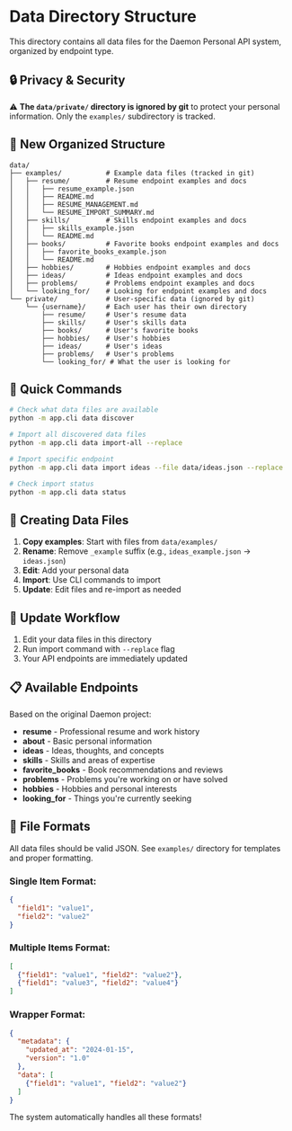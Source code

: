 # Data Directory Structure

This directory contains all data files for the Daemon Personal API system, organized by endpoint type.

## 🔒 **Privacy & Security**

⚠️ **The `data/private/` directory is ignored by git** to protect your personal information. Only the `examples/` subdirectory is tracked.

## 📂 **New Organized Structure**

```
data/
├── examples/           # Example data files (tracked in git)
│   ├── resume/         # Resume endpoint examples and docs
│   │   ├── resume_example.json
│   │   ├── README.md
│   │   ├── RESUME_MANAGEMENT.md
│   │   └── RESUME_IMPORT_SUMMARY.md
│   ├── skills/         # Skills endpoint examples and docs
│   │   ├── skills_example.json
│   │   └── README.md
│   ├── books/          # Favorite books endpoint examples and docs
│   │   ├── favorite_books_example.json
│   │   └── README.md
│   ├── hobbies/        # Hobbies endpoint examples and docs
│   ├── ideas/          # Ideas endpoint examples and docs
│   ├── problems/       # Problems endpoint examples and docs
│   └── looking_for/    # Looking for endpoint examples and docs
└── private/            # User-specific data (ignored by git)
    └── {username}/     # Each user has their own directory
        ├── resume/     # User's resume data
        ├── skills/     # User's skills data
        ├── books/      # User's favorite books
        ├── hobbies/    # User's hobbies
        ├── ideas/      # User's ideas
        ├── problems/   # User's problems
        └── looking_for/ # What the user is looking for
```

## 🚀 **Quick Commands**

```bash
# Check what data files are available
python -m app.cli data discover

# Import all discovered data files
python -m app.cli data import-all --replace

# Import specific endpoint
python -m app.cli data import ideas --file data/ideas.json --replace

# Check import status
python -m app.cli data status
```

## 📝 **Creating Data Files**

1. **Copy examples**: Start with files from `data/examples/`
2. **Rename**: Remove `_example` suffix (e.g., `ideas_example.json` → `ideas.json`)
3. **Edit**: Add your personal data
4. **Import**: Use CLI commands to import
5. **Update**: Edit files and re-import as needed

## 🔄 **Update Workflow**

1. Edit your data files in this directory
2. Run import command with `--replace` flag
3. Your API endpoints are immediately updated

## 📋 **Available Endpoints**

Based on the original Daemon project:

- **resume** - Professional resume and work history
- **about** - Basic personal information  
- **ideas** - Ideas, thoughts, and concepts
- **skills** - Skills and areas of expertise
- **favorite_books** - Book recommendations and reviews
- **problems** - Problems you're working on or have solved
- **hobbies** - Hobbies and personal interests
- **looking_for** - Things you're currently seeking

## 🎯 **File Formats**

All data files should be valid JSON. See `examples/` directory for templates and proper formatting.

### Single Item Format:
```json
{
  "field1": "value1",
  "field2": "value2"
}
```

### Multiple Items Format:
```json
[
  {"field1": "value1", "field2": "value2"},
  {"field1": "value3", "field2": "value4"}
]
```

### Wrapper Format:
```json
{
  "metadata": {
    "updated_at": "2024-01-15",
    "version": "1.0"
  },
  "data": [
    {"field1": "value1", "field2": "value2"}
  ]
}
```

The system automatically handles all these formats!
